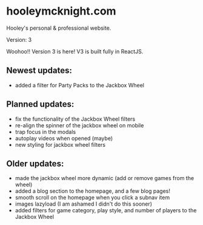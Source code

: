 # hooleymcknight.com
Hooley's personal &amp; professional website.

Version: 3

Woohoo!! Version 3 is here! V3 is built fully in ReactJS.

## Newest updates:
 - added a filter for Party Packs to the Jackbox Wheel


## Planned updates:
 - fix the functionality of the Jackbox Wheel filters
 - re-align the spinner of the jackbox wheel on mobile
 - trap focus in the modals
 - autoplay videos when opened (maybe)
 - new styling for jackbox wheel filters

## Older updates:
 - made the jackbox wheel more dynamic (add or remove games from the wheel)
 - added a blog section to the homepage, and a few blog pages!
 - smooth scroll on the homepage when you click a subnav item
 - images lazyload (I am ashamed I didn't do this sooner)
 - added filters for game category, play style, and number of players to the Jackbox Wheel